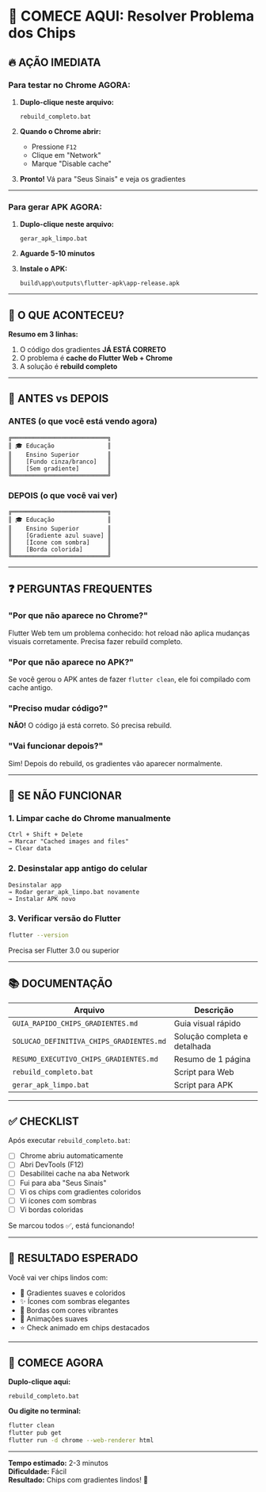 # 🎨 COMECE AQUI: Resolver Problema dos Chips

## 🔥 AÇÃO IMEDIATA

### Para testar no Chrome AGORA:

1. **Duplo-clique neste arquivo:**
   ```
   rebuild_completo.bat
   ```

2. **Quando o Chrome abrir:**
   - Pressione `F12`
   - Clique em "Network"
   - Marque "Disable cache"

3. **Pronto!** Vá para "Seus Sinais" e veja os gradientes

---

### Para gerar APK AGORA:

1. **Duplo-clique neste arquivo:**
   ```
   gerar_apk_limpo.bat
   ```

2. **Aguarde 5-10 minutos**

3. **Instale o APK:**
   ```
   build\app\outputs\flutter-apk\app-release.apk
   ```

---

## 🎯 O QUE ACONTECEU?

**Resumo em 3 linhas:**
1. O código dos gradientes **JÁ ESTÁ CORRETO**
2. O problema é **cache do Flutter Web + Chrome**
3. A solução é **rebuild completo**

---

## 📱 ANTES vs DEPOIS

### ANTES (o que você está vendo agora)
```
╔═══════════════════════════╗
║ 🎓 Educação               ║
║    Ensino Superior        ║
║    [Fundo cinza/branco]   ║
║    [Sem gradiente]        ║
╚═══════════════════════════╝
```

### DEPOIS (o que você vai ver)
```
╔═══════════════════════════╗
║ 🎓 Educação               ║
║    Ensino Superior        ║
║    [Gradiente azul suave] ║
║    [Ícone com sombra]     ║
║    [Borda colorida]       ║
╚═══════════════════════════╝
```

---

## ❓ PERGUNTAS FREQUENTES

### "Por que não aparece no Chrome?"

Flutter Web tem um problema conhecido: hot reload não aplica mudanças visuais corretamente. Precisa fazer rebuild completo.

### "Por que não aparece no APK?"

Se você gerou o APK antes de fazer `flutter clean`, ele foi compilado com cache antigo.

### "Preciso mudar código?"

**NÃO!** O código já está correto. Só precisa rebuild.

### "Vai funcionar depois?"

Sim! Depois do rebuild, os gradientes vão aparecer normalmente.

---

## 🚨 SE NÃO FUNCIONAR

### 1. Limpar cache do Chrome manualmente

```
Ctrl + Shift + Delete
→ Marcar "Cached images and files"
→ Clear data
```

### 2. Desinstalar app antigo do celular

```
Desinstalar app
→ Rodar gerar_apk_limpo.bat novamente
→ Instalar APK novo
```

### 3. Verificar versão do Flutter

```bash
flutter --version
```

Precisa ser Flutter 3.0 ou superior

---

## 📚 DOCUMENTAÇÃO

| Arquivo | Descrição |
|---------|-----------|
| `GUIA_RAPIDO_CHIPS_GRADIENTES.md` | Guia visual rápido |
| `SOLUCAO_DEFINITIVA_CHIPS_GRADIENTES.md` | Solução completa e detalhada |
| `RESUMO_EXECUTIVO_CHIPS_GRADIENTES.md` | Resumo de 1 página |
| `rebuild_completo.bat` | Script para Web |
| `gerar_apk_limpo.bat` | Script para APK |

---

## ✅ CHECKLIST

Após executar `rebuild_completo.bat`:

- [ ] Chrome abriu automaticamente
- [ ] Abri DevTools (F12)
- [ ] Desabilitei cache na aba Network
- [ ] Fui para aba "Seus Sinais"
- [ ] Vi os chips com gradientes coloridos
- [ ] Vi ícones com sombras
- [ ] Vi bordas coloridas

Se marcou todos ✅, está funcionando!

---

## 🎉 RESULTADO ESPERADO

Você vai ver chips lindos com:

- 💫 Gradientes suaves e coloridos
- ✨ Ícones com sombras elegantes
- 🎨 Bordas com cores vibrantes
- 🌈 Animações suaves
- ⭐ Check animado em chips destacados

---

## 🚀 COMECE AGORA

**Duplo-clique aqui:**
```
rebuild_completo.bat
```

**Ou digite no terminal:**
```bash
flutter clean
flutter pub get
flutter run -d chrome --web-renderer html
```

---

**Tempo estimado:** 2-3 minutos  
**Dificuldade:** Fácil  
**Resultado:** Chips com gradientes lindos! 🎨
